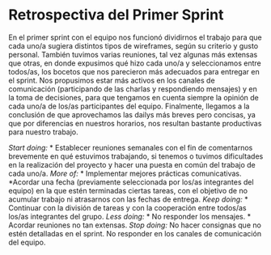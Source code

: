 # Retrospectiva del Primer Sprint

En el primer sprint con el equipo nos funcionó dividirnos el trabajo para que cada uno/a sugiera distintos tipos de wireframes, según su criterio y gusto personal.
También tuvimos varias reuniones, tal vez algunas más extensas que otras, en donde expusimos qué hizo cada uno/a y seleccionamos entre todos/as, los bocetos que nos parecieron más adecuados para entregar en el sprint.
Nos propusimos estar más activos en los canales de comunicación (participando de las charlas y respondiendo mensajes) y en la toma de decisiones, para que tengamos en cuenta siempre la opinión de cada uno/a de los/as participantes del equipo.
Finalmente, llegamos a la conclusión de que aprovechamos las dailys más breves pero concisas, ya que por diferencias en nuestros horarios, nos resultan bastante productivas para nuestro trabajo.

_Start doing:_ * Establecer reuniones semanales con el fin de comentarnos brevemente en qué estuvimos trabajando, si tenemos o tuvimos dificultades en la realización del proyecto y hacer una puesta en común del trabajo de cada uno/a.
_More of:_ * Implementar mejores prácticas comunicativas. *Acordar una fecha (previamente seleccionada por los/as integrantes del equipo) en la que estén terminadas ciertas tareas, con el objetivo de no acumular trabajo ni atrasarnos con las fechas de entrega.
_Keep doing:_ * Continuar con la división de tareas y con la cooperación entre todos/as los/as integrantes del grupo.
_Less doing:_ * No responder los mensajes. * Acordar reuniones no tan extensas.
_Stop doing:_ No hacer consignas que no estén detalladas en el sprint. No responder en los canales de comunicación del equipo.
